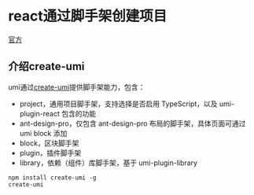 # react通过脚手架创建项目


[官方](https://umijs.org/zh/guide/create-umi-app.html#%E4%BB%8B%E7%BB%8D-create-umi)

## 介绍create-umi

umi通过[create-umi](https://github.com/umijs/create-umi)提供脚手架能力，包含：

- project，通用项目脚手架，支持选择是否启用 TypeScript，以及 umi-plugin-react 包含的功能
- ant-design-pro，仅包含 ant-design-pro 布局的脚手架，具体页面可通过 umi block 添加
- block，区块脚手架
- plugin，插件脚手架
- library，依赖（组件）库脚手架，基于 umi-plugin-library

```
npm install create-umi -g
create-umi
```